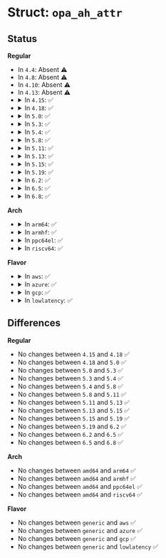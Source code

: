 # Struct: <code>opa_ah_attr</code>

## Status
<b>Regular</b>
<ul>
<li>
In <code>4.4</code>: Absent ⚠️
</li>
<li>
In <code>4.8</code>: Absent ⚠️
</li>
<li>
In <code>4.10</code>: Absent ⚠️
</li>
<li>
In <code>4.13</code>: Absent ⚠️
</li>
<li>
<details>
<summary>In <code>4.15</code>: ✅</summary>

```c
struct opa_ah_attr {
    u32 dlid;
    u8 src_path_bits;
    bool make_grd;
};
```
</details>
</li>
<li>
<details>
<summary>In <code>4.18</code>: ✅</summary>

```c
struct opa_ah_attr {
    u32 dlid;
    u8 src_path_bits;
    bool make_grd;
};
```
</details>
</li>
<li>
<details>
<summary>In <code>5.0</code>: ✅</summary>

```c
struct opa_ah_attr {
    u32 dlid;
    u8 src_path_bits;
    bool make_grd;
};
```
</details>
</li>
<li>
<details>
<summary>In <code>5.3</code>: ✅</summary>

```c
struct opa_ah_attr {
    u32 dlid;
    u8 src_path_bits;
    bool make_grd;
};
```
</details>
</li>
<li>
<details>
<summary>In <code>5.4</code>: ✅</summary>

```c
struct opa_ah_attr {
    u32 dlid;
    u8 src_path_bits;
    bool make_grd;
};
```
</details>
</li>
<li>
<details>
<summary>In <code>5.8</code>: ✅</summary>

```c
struct opa_ah_attr {
    u32 dlid;
    u8 src_path_bits;
    bool make_grd;
};
```
</details>
</li>
<li>
<details>
<summary>In <code>5.11</code>: ✅</summary>

```c
struct opa_ah_attr {
    u32 dlid;
    u8 src_path_bits;
    bool make_grd;
};
```
</details>
</li>
<li>
<details>
<summary>In <code>5.13</code>: ✅</summary>

```c
struct opa_ah_attr {
    u32 dlid;
    u8 src_path_bits;
    bool make_grd;
};
```
</details>
</li>
<li>
<details>
<summary>In <code>5.15</code>: ✅</summary>

```c
struct opa_ah_attr {
    u32 dlid;
    u8 src_path_bits;
    bool make_grd;
};
```
</details>
</li>
<li>
<details>
<summary>In <code>5.19</code>: ✅</summary>

```c
struct opa_ah_attr {
    u32 dlid;
    u8 src_path_bits;
    bool make_grd;
};
```
</details>
</li>
<li>
<details>
<summary>In <code>6.2</code>: ✅</summary>

```c
struct opa_ah_attr {
    u32 dlid;
    u8 src_path_bits;
    bool make_grd;
};
```
</details>
</li>
<li>
<details>
<summary>In <code>6.5</code>: ✅</summary>

```c
struct opa_ah_attr {
    u32 dlid;
    u8 src_path_bits;
    bool make_grd;
};
```
</details>
</li>
<li>
<details>
<summary>In <code>6.8</code>: ✅</summary>

```c
struct opa_ah_attr {
    u32 dlid;
    u8 src_path_bits;
    bool make_grd;
};
```
</details>
</li>
</ul>
<b>Arch</b>
<ul>
<li>
<details>
<summary>In <code>arm64</code>: ✅</summary>

```c
struct opa_ah_attr {
    u32 dlid;
    u8 src_path_bits;
    bool make_grd;
};
```
</details>
</li>
<li>
<details>
<summary>In <code>armhf</code>: ✅</summary>

```c
struct opa_ah_attr {
    u32 dlid;
    u8 src_path_bits;
    bool make_grd;
};
```
</details>
</li>
<li>
<details>
<summary>In <code>ppc64el</code>: ✅</summary>

```c
struct opa_ah_attr {
    u32 dlid;
    u8 src_path_bits;
    bool make_grd;
};
```
</details>
</li>
<li>
<details>
<summary>In <code>riscv64</code>: ✅</summary>

```c
struct opa_ah_attr {
    u32 dlid;
    u8 src_path_bits;
    bool make_grd;
};
```
</details>
</li>
</ul>
<b>Flavor</b>
<ul>
<li>
<details>
<summary>In <code>aws</code>: ✅</summary>

```c
struct opa_ah_attr {
    u32 dlid;
    u8 src_path_bits;
    bool make_grd;
};
```
</details>
</li>
<li>
<details>
<summary>In <code>azure</code>: ✅</summary>

```c
struct opa_ah_attr {
    u32 dlid;
    u8 src_path_bits;
    bool make_grd;
};
```
</details>
</li>
<li>
<details>
<summary>In <code>gcp</code>: ✅</summary>

```c
struct opa_ah_attr {
    u32 dlid;
    u8 src_path_bits;
    bool make_grd;
};
```
</details>
</li>
<li>
<details>
<summary>In <code>lowlatency</code>: ✅</summary>

```c
struct opa_ah_attr {
    u32 dlid;
    u8 src_path_bits;
    bool make_grd;
};
```
</details>
</li>
</ul>

## Differences
<b>Regular</b>
<ul>
<li>
No changes between <code>4.15</code> and <code>4.18</code> ✅
</li>
<li>
No changes between <code>4.18</code> and <code>5.0</code> ✅
</li>
<li>
No changes between <code>5.0</code> and <code>5.3</code> ✅
</li>
<li>
No changes between <code>5.3</code> and <code>5.4</code> ✅
</li>
<li>
No changes between <code>5.4</code> and <code>5.8</code> ✅
</li>
<li>
No changes between <code>5.8</code> and <code>5.11</code> ✅
</li>
<li>
No changes between <code>5.11</code> and <code>5.13</code> ✅
</li>
<li>
No changes between <code>5.13</code> and <code>5.15</code> ✅
</li>
<li>
No changes between <code>5.15</code> and <code>5.19</code> ✅
</li>
<li>
No changes between <code>5.19</code> and <code>6.2</code> ✅
</li>
<li>
No changes between <code>6.2</code> and <code>6.5</code> ✅
</li>
<li>
No changes between <code>6.5</code> and <code>6.8</code> ✅
</li>
</ul>
<b>Arch</b>
<ul>
<li>
No changes between <code>amd64</code> and <code>arm64</code> ✅
</li>
<li>
No changes between <code>amd64</code> and <code>armhf</code> ✅
</li>
<li>
No changes between <code>amd64</code> and <code>ppc64el</code> ✅
</li>
<li>
No changes between <code>amd64</code> and <code>riscv64</code> ✅
</li>
</ul>
<b>Flavor</b>
<ul>
<li>
No changes between <code>generic</code> and <code>aws</code> ✅
</li>
<li>
No changes between <code>generic</code> and <code>azure</code> ✅
</li>
<li>
No changes between <code>generic</code> and <code>gcp</code> ✅
</li>
<li>
No changes between <code>generic</code> and <code>lowlatency</code> ✅
</li>
</ul>
